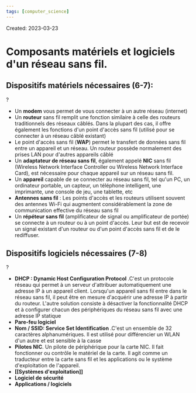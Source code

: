 ```yaml
---
tags: [computer_science] 
---
```

Created: 2023-03-23

# Composants matériels et logiciels d'un réseau sans fil.
## Dispositifs matériels nécessaires (6-7):
?
- Un **modem** vous permet de vous connecter à un autre réseau (internet)
- Un **routeur** sans fil remplit une fonction similaire à celle des routeurs traditionnels des réseaux câblés. Dans la plupart des cas, il offre également les fonctions d'un point d'accès sans fil (utilisé pour se connecter à un réseau câblé existant)
- Le point d'accès sans fil (**WAP**) permet le transfert de données sans fil entre un appareil et un réseau. Un routeur possède normalement des prises LAN pour d'autres appareils câblé
- Un **adaptateur de réseau sans fil**, également appelé **NIC** sans fil (Wireless Network Interface Controller ou Wireless Network Interface Card), est nécessaire pour chaque appareil sur un réseau sans fil.
- Un **appareil** capable de se connecter au réseau sans fil, tel qu'un PC, un ordinateur portable, un capteur, un téléphone intelligent, une imprimante, une console de jeu, une tablette, etc
- **Antennes sans fil** : Les points d'accès et les routeurs utilisent souvent des antennes Wi-Fi qui augmentent considérablement la zone de communication effective du réseau sans fil
- Un **répéteur sans fil** (amplificateur de signal ou amplificateur de portée) se connecte à un routeur ou à un point d'accès. Leur but est de recevoir un signal existant d'un routeur ou d'un point d'accès sans fil et de le rediffuser.
<!--SR:!2023-04-03,5,230-->

## Dispositifs logiciels nécessaires (7-8)
?
- **DHCP : Dynamic Host Configuration Protocol** .C'est un protocole réseau qui permet à un serveur d'attribuer automatiquement une adresse IP à un appareil client. Lorsqu'un appareil sans fil entre dans le réseau sans fil, il peut être en mesure d'acquérir une adresse IP à partir du routeur. L'autre solution consiste à désactiver la fonctionnalité DHCP et à configurer chacun des périphériques du réseau sans fil avec une adresse IP statique
- **Pare-feu logiciel**
- **Nom / SSID: Service Set Identification** .C'est un ensemble de 32 caractères alphanumériques. Il est utilisé pour différencier un WLAN d'un autre et est sensible à la casse
- **Pilotes NIC**. Un pilote de périphérique pour la carte NIC. Il fait fonctionner ou contrôle le matériel de la carte. Il agit comme un traducteur entre la carte sans fil et les applications ou le système d'exploitation de l'appareil.
- **[[Systèmes d'exploitation]]**
- **Logiciel de sécurité**
- **Applications / logiciels**
<!--SR:!2023-04-04,6,230-->